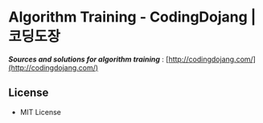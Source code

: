 # Algorithm Training - CodingDojang | 코딩도장

**_Sources and solutions for algorithm training_** : [http://codingdojang.com/](http://codingdojang.com/)



## License
+ MIT License


